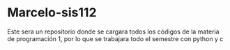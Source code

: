 # Marcelo-sis112 
Este sera un repositorio donde se cargara todos los códigos de la materia de programación 1, por lo que se trabajara todo el semestre con python y c


